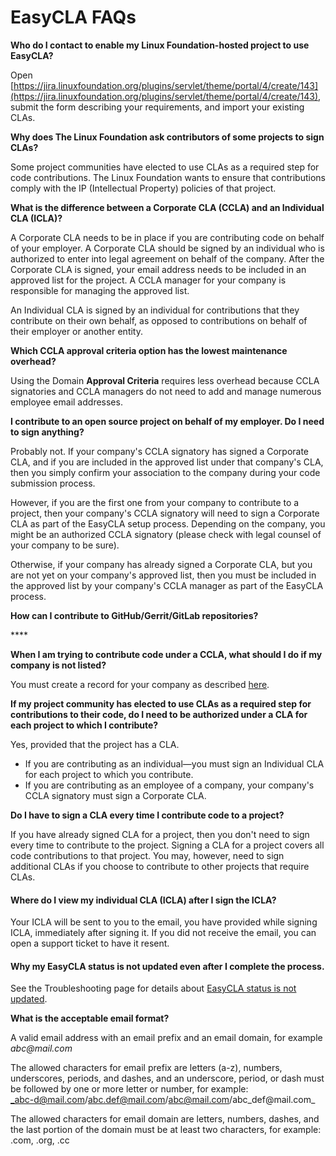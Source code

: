 # EasyCLA FAQs

**Who do I contact to enable my Linux Foundation-hosted project to use EasyCLA?**

Open [https://jira.linuxfoundation.org/plugins/servlet/theme/portal/4/create/143](https://jira.linuxfoundation.org/plugins/servlet/theme/portal/4/create/143), submit the form describing your requirements, and import your existing CLAs.

**Why does The Linux Foundation ask contributors of some projects to sign CLAs?**

Some project communities have elected to use CLAs as a required step for code contributions. The Linux Foundation wants to ensure that contributions comply with the IP \(Intellectual Property\) policies of that project.

**What is the difference between a Corporate CLA \(CCLA\) and an Individual CLA \(ICLA\)?**

A Corporate CLA needs to be in place if you are contributing code on behalf of your employer. A Corporate CLA should be signed by an individual who is authorized to enter into legal agreement on behalf of the company. After the Corporate CLA is signed, your email address needs to be included in an approved list for the project. A CCLA manager for your company is responsible for managing the approved list.

An Individual CLA is signed by an individual for contributions that they contribute on their own behalf, as opposed to contributions on behalf of their employer or another entity.

**Which CCLA approval criteria option has the lowest maintenance overhead?**

Using the Domain **Approval Criteria** requires less overhead because CCLA signatories and CCLA managers do not need to add and manage numerous employee email addresses.

**I contribute to an open source project on behalf of my employer. Do I need to sign anything?**

Probably not. If your company's CCLA signatory has signed a Corporate CLA, and if you are included in the approved list under that company's CLA, then you simply confirm your association to the company during your code submission process.

However, if you are the first one from your company to contribute to a project, then your company's CCLA signatory will need to sign a Corporate CLA as part of the EasyCLA setup process. Depending on the company, you might be an authorized CCLA signatory \(please check with legal counsel of your company to be sure\).

Otherwise, if your company has already signed a Corporate CLA, but you are not yet on your company's approved list, then you must be included in the approved list by your company's CCLA manager as part of the EasyCLA process.

**How can I contribute to GitHub/Gerrit/GitLab repositories?**

\*\*\*\*

**When I am trying to contribute code under a CCLA, what should I do if my company is not listed?**

You must create a record for your company as described [here](../contributors/corporate-contributor.md#if-your-company-is-not-in-the-list).

**If my project community has elected to use CLAs as a required step for contributions to their code, do I need to be authorized under a CLA for each project to which I contribute?**

Yes, provided that the project has a CLA.

* If you are contributing as an individual—you must sign an Individual CLA for each project to which you contribute.
* If you are contributing as an employee of a company, your company's CCLA signatory must sign a Corporate CLA.

**Do I have to sign a CLA every time I contribute code to a project?**

If you have already signed CLA for a project, then you don't need to sign every time to contribute to the project. Signing a CLA for a project covers all code contributions to that project. You may, however, need to sign additional CLAs if you choose to contribute to other projects that require CLAs.

#### **Where do I view my individual CLA \(ICLA\) after I sign the ICLA?**

Your ICLA will be sent to you to the email, you have provided while signing ICLA, immediately after signing it. If you did not receive the email, you can open a support ticket to have it resent.

#### Why my EasyCLA status is not updated even after I complete the process.

See the Troubleshooting page for details about [EasyCLA status is not updated](easycla-troubleshooting/#contributors-easycla-status-is-not-updated).

**What is the acceptable email format?**

A valid email address with an email prefix and an email domain, for example _abc@mail.com_ 

The allowed characters for email prefix are letters \(a-z\), numbers, underscores, periods, and dashes, and an underscore, period, or dash must be followed by one or more letter or number, for example:  
_abc-d@mail.com/abc.def@mail.com/abc@mail.com/abc\_def@mail.com_

The allowed characters for email domain are letters, numbers, dashes, and the last portion of the domain must be at least two characters, for example: .com, .org, .cc

